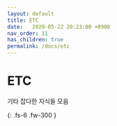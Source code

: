 ```yaml
---
layout: default
title: ETC
date:   2020-05-22 20:23:00 +0900
nav_order: 11
has_children: true
permalink: /docs/etc
---
```


# ETC

기타 잡다한 지식들 모음

{: .fs-6 .fw-300 }

